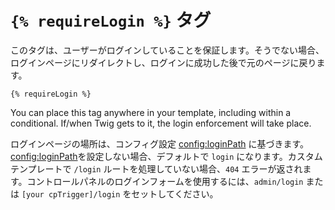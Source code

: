 # `{% requireLogin %}` タグ

このタグは、ユーザーがログインしていることを保証します。そうでない場合、ログインページにリダイレクトし、ログインに成功した後で元のページに戻ります。

```twig
{% requireLogin %}
```

You can place this tag anywhere in your template, including within a conditional. If/when Twig gets to it, the login enforcement will take place.

ログインページの場所は、コンフィグ設定 <config:loginPath> に基づきます。 <config:loginPath>を設定しない場合、デフォルトで `login` になります。カスタムテンプレートで `/login` ルートを処理していない場合、`404` エラーが返されます。コントロールパネルのログインフォームを使用するには、`admin/login` または `[your cpTrigger]/login` をセットしてください。

